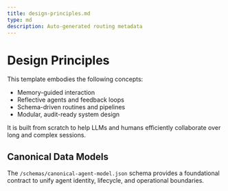 ```yaml
---
title: design-principles.md
type: md
description: Auto-generated routing metadata
---
```


# Design Principles

This template embodies the following concepts:
- Memory-guided interaction
- Reflective agents and feedback loops
- Schema-driven routines and pipelines
- Modular, audit-ready system design

It is built from scratch to help LLMs and humans efficiently collaborate over long and complex sessions.

## Canonical Data Models

The `/schemas/canonical-agent-model.json` schema provides a foundational contract to unify agent identity, lifecycle, and operational boundaries.